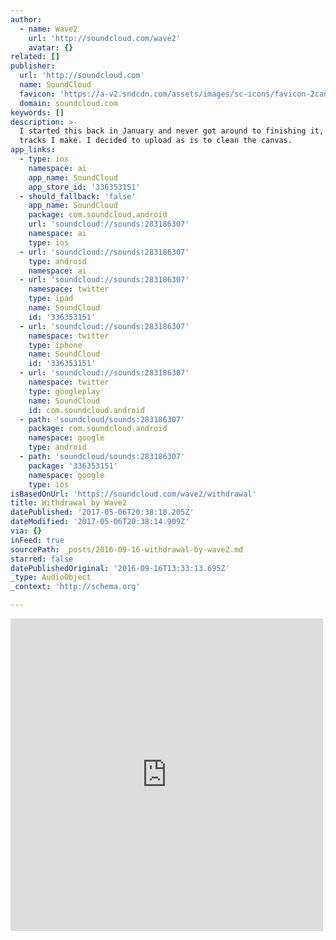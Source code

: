 ```yaml
---
author:
  - name: Wave2
    url: 'http://soundcloud.com/wave2'
    avatar: {}
related: []
publisher:
  url: 'http://soundcloud.com'
  name: SoundCloud
  favicon: 'https://a-v2.sndcdn.com/assets/images/sc-icons/favicon-2cadd14b.ico'
  domain: soundcloud.com
keywords: []
description: >-
  I started this back in January and never got around to finishing it, like most
  tracks I make. I decided to upload as is to clean the canvas.
app_links:
  - type: ios
    namespace: ai
    app_name: SoundCloud
    app_store_id: '336353151'
  - should_fallback: 'false'
    app_name: SoundCloud
    package: com.soundcloud.android
    url: 'soundcloud://sounds:283186307'
    namespace: ai
    type: ios
  - url: 'soundcloud://sounds:283186307'
    type: android
    namespace: ai
  - url: 'soundcloud://sounds:283186307'
    namespace: twitter
    type: ipad
    name: SoundCloud
    id: '336353151'
  - url: 'soundcloud://sounds:283186307'
    namespace: twitter
    type: iphone
    name: SoundCloud
    id: '336353151'
  - url: 'soundcloud://sounds:283186307'
    namespace: twitter
    type: googleplay
    name: SoundCloud
    id: com.soundcloud.android
  - path: 'soundcloud/sounds:283186307'
    package: com.soundcloud.android
    namespace: google
    type: android
  - path: 'soundcloud/sounds:283186307'
    package: '336353151'
    namespace: google
    type: ios
isBasedOnUrl: 'https://soundcloud.com/wave2/withdrawal'
title: Withdrawal by Wave2
datePublished: '2017-05-06T20:38:18.205Z'
dateModified: '2017-05-06T20:38:14.909Z'
via: {}
inFeed: true
sourcePath: _posts/2016-09-16-withdrawal-by-wave2.md
starred: false
datePublishedOriginal: '2016-09-16T13:33:13.695Z'
_type: AudioObject
_context: 'http://schema.org'

---
```

<iframe src="https://cdn.embedly.com/widgets/media.html?src=https%3A%2F%2Fw.soundcloud.com%2Fplayer%2F%3Fvisual%3Dtrue%26url%3Dhttp%253A%252F%252Fapi.soundcloud.com%252Ftracks%252F283186307%26show_artwork%3Dtrue&amp;url=https%3A%2F%2Fsoundcloud.com%2Fwave2%2Fwithdrawal&amp;image=http%3A%2F%2Fi1.sndcdn.com%2Fartworks-000182890682-jvtuzr-t500x500.jpg&amp;key=b7d04c9b404c499eba89ee7072e1c4f7&amp;type=text%2Fhtml&amp;schema=soundcloud" width="500" height="500" scrolling="no" frameborder="0" allowfullscreen="" style=""></iframe>